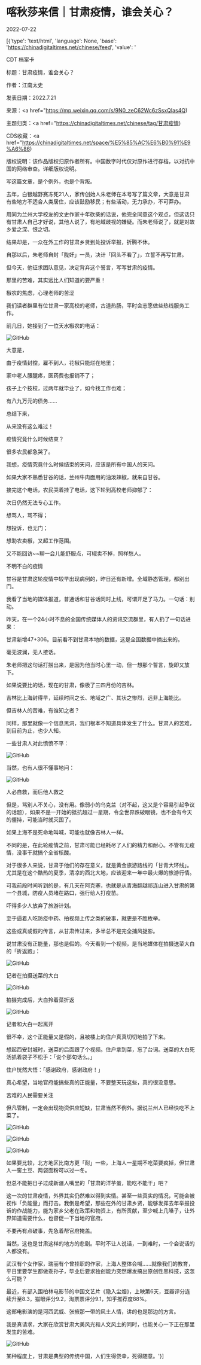 # 喀秋莎来信｜甘肃疫情，谁会关心？

2022-07-22

[{'type': 'text/html', 'language': None, 'base': 'https://chinadigitaltimes.net/chinese/feed', 'value': '

CDT 档案卡

标题：甘肃疫情，谁会关心？

作者：江南太史

发表日期：2022.7.21

来源：<a href="https://mp.weixin.qq.com/s/9N0_zeC62Wc6zSsxQIas4Q)

主题归类：<a href="https://chinadigitaltimes.net/chinese/tag/甘肃疫情)

CDS收藏：<a href="https://chinadigitaltimes.net/space/%E5%85%AC%E6%B0%91%E9%A6%86)

版权说明：该作品版权归原作者所有。中国数字时代仅对原作进行存档，以对抗中国的网络审查。详细版权说明。





写这篇文章，是个例外，也是个背叛。

去年，白银越野赛冻死21人，家传创始人朱老师在本号写了篇文章，大意是甘肃有些地方不适合人类居住，应该鼓励移民；有些活动，无力承办，不可莽办。

用同为兰州大学校友的文史作家十年砍柴的话说，他完全同意这个观点，但这话只有甘肃人自己才好说，其他人说了，有地域歧视的嫌疑。而朱老师说了，就是对故乡爱之深、恨之切。

结果却是，一众在外工作的甘肃乡贤到处投诉举报，折腾不休。

自那以后，朱老师自封「陇奸」一员，决计「回头不看了」，立誓不再写甘肃。

但今天，他征求团队意见，决定背弃这个誓言，写写甘肃的疫情。

那里的苦难，其实远比人们知道的要严重！

椒农的焦虑，心理老师的苦涩

我们读者群里有位甘肃一家高校的老师，古道热肠，平时会志愿做些热线服务工作。

前几日，她接到了一位天水椒农的电话：

![GitHub](https://chinadigitaltimes.net/chinese/files/2022/07/post-684612-62d95dc512657.)

大意是，





由于疫情封控，雇不到人，花椒只能烂在地里；





家中老人腰腿疼，医药费也报销不了；





孩子上个技校，过两年就毕业了，如今找工作也难；





有八九万元的债务……





总结下来，





从来没有这么难过！





疫情究竟什么时候结束？





很多农民都急哭了。





我想，疫情究竟什么时候结束的天问，应该是所有中国人的天问。

如果大家不熟悉甘谷的话，兰州牛肉面用的油泼辣椒，就来自甘谷。

接完这个电话，农民哭着挂了电话，这下轮到高校老师抑郁了：





次日仍然无法专心工作。





想骂人，骂不得；





想投诉，也无门；





想助农卖椒，又超工作范围。





又不能回访~~聊一会儿能舒服点，可椒卖不掉，照样愁人。





不明不白的疫情

甘谷是甘肃这轮疫情中较早出现病例的，昨日还有新增。全域静态管理，都别出门。

我看了当地的媒体报道，普通话和甘谷话同时上线，可谓开足了马力。一句话：别动。

昨天，在一个24小时不息的全国传统媒体人的资讯交流群里，有人扔了一句话进来：

甘肃新增47+306。目前看不到甘肃本地的数据，这是全国数据中摘出来的。

毫无波澜，无人接话。

朱老师把这句话打捞出来，是因为他当时心里一动，但一想那个誓言，旋即又放下。

如果说要比的话，现在的甘肃，像极了三四月份的吉林。

吉林比上海封得早，延续时间之长、地域之广、其状之惨烈，远非上海能比。

但吉林人的苦难，有谁知之者？

同样，那里就像一个信息黑洞，我们根本不知道具体发生了什么。甘肃人的苦难，到目前为止，也少人知。

一些甘肃人对此愤愤不平：

![GitHub](https://chinadigitaltimes.net/chinese/files/2022/07/post-684612-62d95dc52eb63.)

当然，也有人很不懂事地问：

![GitHub](https://chinadigitaltimes.net/chinese/files/2022/07/post-684612-62d95dc53ba95.)

人必自救，而后他人救之

但是，骂别人不关心，没有用。像弱小的乌克兰（对不起，这又是个容易引起争议的话题），如果不是一开始的抵抗超过一星期，令全世界跌破眼镜，也不会有今天的僵持，可能当时就灭国了。

如果上海不是死命地叫喊，可能也就像吉林人一样。

不同的是，在此轮疫情之前，甘肃可能已经耗尽了人们的精力和耐心。不管有无疫情，没事干就搞个全省核酸。

对于很多人来说，甘肃于他们的存在意义，就是黄金旅游路线的「甘青大环线」。尤其是在这个酷热的夏季，清凉的西北大地，应该迎来一年中最火爆的旅游行情。

可我前段时间听到的是，有几天在阿克塞，也就是从青海翻越祁连山进入甘肃的第一个县城，防疫人员堵在路口，强行给人打疫苗。

吓得多少人放弃了旅游计划。

至于逼着人吃防疫中药、拍视频上传之类的破事，就更是不胜枚举。

这些或真或假的传言，从甘肃传过来，多半总不是完全捕风捉影。

说甘肃没有正能量，那也是假的。今天看到一个视频，是当地媒体在拍摄送菜大白的「折返跑」：

![GitHub](https://chinadigitaltimes.net/chinese/files/2022/07/post-684612-62d95dc5521bb.)

记者在拍摄送菜的大白

![GitHub](https://chinadigitaltimes.net/chinese/files/2022/07/post-684612-62d95dc55aeb8.)

拍摄完成后，大白拎着菜折返

![GitHub](https://chinadigitaltimes.net/chinese/files/2022/07/post-684612-62d95dc562f82.)

记者和大白一起离开

很不幸，这个正能量又是假的，且被楼上的住户真真切切地拍了下来。

想起西安封城时，送菜的后面跟了个视频。住户拿到菜，忘了台词。送菜的大白死活抓着袋子不松手：「说个那句话么。」

住户恍然大悟：「感谢政府，感谢政府！」

真心希望，当地官府能搞些真的正能量，不要整天玩这些，真的很没意思。

苦难的人民需要关注

但凡管制，一定会出现物资供应短缺，甘肃当然不例外。据说兰州人已经快吃不上菜了。

![GitHub](https://chinadigitaltimes.net/chinese/files/2022/07/post-684612-62d95dc5744dd.)

![GitHub](https://chinadigitaltimes.net/chinese/files/2022/07/post-684612-62d95dc587f16.png)

![GitHub](https://chinadigitaltimes.net/chinese/files/2022/07/post-684612-62d95dc595ad7.)

如果要比较，北方地区比南方更「耐」一些，上海人一星期不吃菜要疯掉，但甘肃人一窖土豆、两袋面粉可以过一冬。

但总不能把日子过成新疆人嘴里的「甘肃的洋芋蛋，能吃不能干」吧？

这一次的甘肃疫情，外界其实仍然难以得到实情。甚至一些真实的情况，可能会被视作「负能量」而打击。我倒是希望，那些在外的甘肃乡贤，能够发挥去年举报投诉的作战能力，能为家乡父老在政策和物资上，有所贡献，至少喊上几嗓子，让外界知道需要什么，也督促一下当地的官府。

不要再有点破事，先急着帮官府掩盖。

当然，这也是甘肃这样的地方的悲剧。平时不让人说话，一到难时，一个会说话的人都没有。

武汉有个女作家，瑞丽有个曾挂职的作家，上海人整体会喊……就像我们的教育，平日里要学生都做乖孙子，毕业后要求独创能力突然爆发搞出原创性黑科技，这怎么可能？

最近，有部入围柏林电影节的中国文艺片《隐入尘烟》，上映第6天，豆瓣评分连续升至8.3，猫眼评分9.2，淘票票评分9.1，知乎推荐度88%。

这部电影演的是河西武威、张掖那一带的风土人情，讲的也是那边的方言。

我是真请求，大家在欣赏甘肃大美风光和人文风土的同时，也能关心一下正在那里发生的苦难。

![GitHub](https://chinadigitaltimes.net/chinese/files/2022/07/post-684612-62d95dc59f6e3.)

某种程度上，甘肃是典型的传统中国，人们生得侥幸，死得随意。'}]